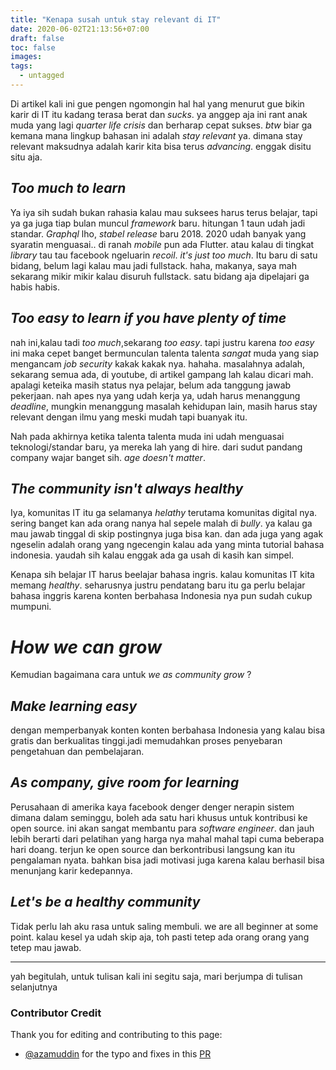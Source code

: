 ```yaml
---
title: "Kenapa susah untuk stay relevant di IT"
date: 2020-06-02T21:13:56+07:00
draft: false
toc: false
images:
tags:
  - untagged
---
```


Di artikel kali ini gue pengen ngomongin hal hal yang menurut  gue bikin karir  di IT itu kadang  terasa berat dan _sucks_. ya anggep aja ini rant anak muda yang lagi _quarter life crisis_ dan berharap cepat sukses.
*btw* biar ga kemana mana lingkup bahasan ini adalah *stay relevant* ya. dimana  stay relevant maksudnya adalah karir  kita bisa terus _advancing_. enggak disitu situ aja.

## _Too much to learn_
Ya iya sih sudah bukan rahasia kalau mau suksees harus terus belajar, tapi ya ga juga tiap bulan muncul _framework_ baru. hitungan 1 taun udah jadi standar. *Graphql* lho, _stabel release_ baru 2018. 2020 udah banyak yang syaratin menguasai.. di ranah _mobile_ pun ada Flutter. atau kalau di tingkat _library_ tau tau facebook ngeluarin *recoil*. _it's just too much_. 
Itu baru di satu bidang, belum lagi kalau mau  jadi fullstack. haha, makanya, saya mah sekarang  mikir mikir kalau disuruh fullstack. satu bidang aja  dipelajari ga habis habis.

## _Too easy to learn if you have plenty of time_
nah ini,kalau tadi _too much_,sekarang _too easy_. tapi justru karena _too easy_ ini maka cepet banget bermunculan talenta talenta *sangat* muda yang siap mengancam _job security_ kakak kakak nya. hahaha. masalahnya adalah, sekarang semua ada, di youtube, di artikel gampang lah kalau dicari mah. apalagi keteika masih status nya pelajar, belum ada tanggung jawab pekerjaan. nah  apes nya yang udah kerja ya, udah harus menanggung _deadline_, mungkin menanggung masalah kehidupan lain, masih harus stay relevant dengan ilmu yang meski mudah tapi buanyak itu.

Nah pada akhirnya ketika talenta talenta muda ini udah menguasai teknologi/standar baru, ya mereka lah yang di hire. dari sudut pandang company wajar banget sih. _age doesn't matter_. 

## _The community isn't always healthy_
Iya, komunitas IT itu ga selamanya _helathy_ terutama komunitas digital nya. sering banget kan  ada orang nanya hal sepele malah di _bully_. ya kalau ga mau jawab tinggal di skip postingnya juga bisa kan.  dan ada juga yang agak ngeselin adalah orang  yang ngecengin kalau ada yang minta tutorial bahasa indonesia. yaudah sih kalau enggak ada ga usah di kasih kan simpel. 

Kenapa sih belajar IT harus beelajar bahasa ingris. kalau komunitas IT kita memang _healthy_. seharusnya justru pendatang baru itu ga perlu belajar bahasa inggris karena konten berbahasa Indonesia nya pun sudah cukup mumpuni.

# _How we can grow_
Kemudian bagaimana cara untuk _we as community grow_ ?

## _Make learning easy_
dengan memperbanyak konten konten berbahasa Indonesia yang kalau bisa gratis dan berkualitas tinggi.jadi memudahkan proses penyebaran pengetahuan dan pembelajaran.

## _As company, give room for learning_
Perusahaan di amerika kaya facebook denger denger nerapin sistem dimana dalam seminggu, boleh ada satu hari khusus  untuk kontribusi ke open source. ini akan sangat  membantu para _software engineer_. dan jauh  lebih berarti dari pelatihan yang harga nya mahal mahal tapi cuma beberapa hari doang. terjun ke open source dan berkontribusi langsung kan itu pengalaman nyata. bahkan bisa jadi motivasi juga karena kalau berhasil bisa menunjang karir kedepannya. 

## _Let's be a healthy community_
Tidak perlu lah aku rasa untuk saling membuli. we are all beginner at some point. kalau kesel ya udah skip aja, toh pasti tetep ada orang orang yang tetep mau jawab. 


---

yah begitulah, untuk tulisan kali ini segitu saja, mari berjumpa di tulisan selanjutnya


### Contributor Credit
Thank you for editing and contributing to this page: 
- [@azamuddin](https://github.com/azamuddin) for the typo and fixes in this [PR](https://github.com/hanipcode/blog/pull/1)